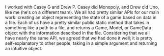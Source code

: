 I worked with Casey G and Drew P. Casey did Monopoly, and Drew did Uno, like me (he's on a different team). 
We all had pretty similar APIs for our main work: creating an object representing the state of a game based on data in a file. 
Each of us have a pretty similar public static method that takes in something like a path to a file, and returns a Game, Model, or GameData object with the information described in the file. 
Considering that we all have nearly the same API, we agreed that we had done it well; it is pretty self-explanatory to other people, taking in a simple argument and returning an intuitive object. 
